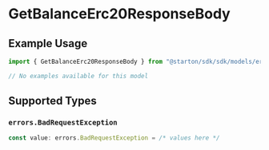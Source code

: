 # GetBalanceErc20ResponseBody

## Example Usage

```typescript
import { GetBalanceErc20ResponseBody } from "@starton/sdk/sdk/models/errors";

// No examples available for this model
```

## Supported Types

### `errors.BadRequestException`

```typescript
const value: errors.BadRequestException = /* values here */
```

